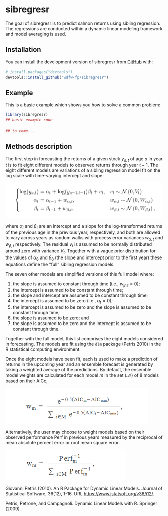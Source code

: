 
<!-- README.md is generated from README.Rmd. Please edit that file -->

# sibregresr

<!-- badges: start -->
<!-- badges: end -->

The goal of sibregresr is to predict salmon returns using sibling
regression. The regressions are conducted within a dynamic linear
modeling framework and model averaging is used.

## Installation

You can install the development version of sibregresr from
[GitHub](https://github.com/) with:

``` r
# install.packages("devtools")
devtools::install_github("wdfw-fp/sibregresr")
```

## Example

This is a basic example which shows you how to solve a common problem:

``` r
library(sibregresr)
## basic example code

## to come...
```

## Methods description

The first step in forecasting the returns of a given stock $y_{a,t}$ of
age $a$ in year $t$ is to fit eight different models to observed returns
through year $t-1$. The eight different models are variations of a
sibling regression model fit on the log scale with time-varying
intercept and slope:

![](man/imgs/DLMeq.PNG)

<!-- $$ -->
<!-- \left\{\begin{aligned} -->
<!-- \mathrm{log}(y_{a,t}) & =\alpha_t+\mathrm{log}(y_{a-1,t-1}) \beta_t+v_t, & & v_t  \sim \mathcal{N}\left(0, V_t\right) \\ -->
<!-- \alpha_t & =\alpha_{t-1}+w_{\alpha, t}, & & w_{\alpha, t} \sim \mathcal{N}\left(0, W_{\alpha, t}\right) \\ -->
<!-- \beta_t & =\beta_{t-1}+w_{\beta, t}, & & w_{\beta, t} \sim \mathcal{N}\left(0, W_{\beta, t}\right) , -->
<!-- \end{aligned}\right. -->
<!-- $$  -->

where $\alpha_t$ and $\beta_t$ are an intercept and a slope for the
log-transformed returns of the previous age in the previous year,
respectively, and both are allowed to vary across years as random walks
with process error variances $w_{\alpha, t}$ and $w_{\beta, t}$
respectively. The residual $v_t$ is assumed to be normally distributed
around zero with variance $V_t$. Together with a vague prior
distribution for the values of $\alpha_0$ and $\beta_0$ (the slope and
intercept prior to the first year) these equations define the “full”
sibling regression models.

The seven other models are simplified versions of this full model
where: 

1) the slope is assumed to constant through time (i.e.,
$w_{\beta, t}=0$);
2) the intercept is assumed to be constant through
time;
3) the slope and intercept are assumed to be constant through
time;
4) the intercept is assumed to be zero (i.e., $\alpha_t=0$);  
5) the intercept is assumed to be zero and the slope is assumed to be
constant through time;  
6) the slope is assumed to be zero; and  
7) the slope is assumed to be zero and the intercept is assumed to be
constant through time.

Together with the full model, this list comprises the eight models
considered in forecasting. The models are fit using the `dlm` package
(Petris 2010) in the R statistical computing environment.

Once the eight models have been fit, each is used to make a prediction
of returns in the upcoming year and an ensemble forecast is generated by
taking a weighted average of the predictions. By default, the ensemble
model weights are calculated for each model $m$ in the set
($\mathcal{M}$) of 8 models based on their AICc,

<!-- $$ -->
<!-- w_m=\frac{e^{-0.5\left(\mathrm{AIC}_m-\mathrm{AIC}_{\min }\right)}}{\sum_{i \in \mathcal{M}} e^{-0.5\left(\mathrm{AIC}_i-\mathrm{AIC}_{\min }\right)}}, -->
<!-- $$ -->

![](man/imgs/AIC%20wt.PNG)

Alternatively, the user may choose to weight models based on their
observed performance $\mathrm{Perf}$ in previous years measured by the
reciprocal of mean absolute percent error or root mean square error.

<!-- $$ -->
<!-- w_m=\frac{\mathrm{Perf}_m^{-1}}{\sum_{i \in \mathcal{M}} \mathrm{Perf}_m^{-1}}, -->
<!-- $$ -->

![](man/imgs/perf%20wt.PNG)

Giovanni Petris (2010). An R Package for Dynamic Linear Models. Journal
of Statistical Software, 36(12), 1-16. URL
<https://www.jstatsoft.org/v36/i12/>.

Petris, Petrone, and Campagnoli. Dynamic Linear Models with R. Springer
(2009).
